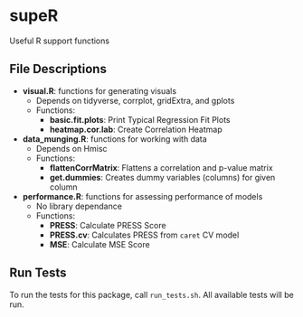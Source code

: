 # supeR

Useful R support functions

## File Descriptions

* **visual.R**: functions for generating visuals
  * Depends on tidyverse, corrplot, gridExtra, and gplots
  * Functions:
    * **basic.fit.plots**: Print Typical Regression Fit Plots
    * **heatmap.cor.lab**: Create Correlation Heatmap
* **data_munging.R**: functions for working with data
  * Depends on Hmisc
  * Functions:
    * **flattenCorrMatrix**: Flattens a correlation and p-value matrix
    * **get.dummies**: Creates dummy variables (columns) for given column
* **performance.R**: functions for assessing performance of models
  * No library dependance
  * Functions:
    * **PRESS**: Calculate PRESS Score
    * **PRESS.cv**: Calculates PRESS from `caret` CV model
    * **MSE**: Calculate MSE Score

## Run Tests

To run the tests for this package, call `run_tests.sh`.
All available tests will be run.

